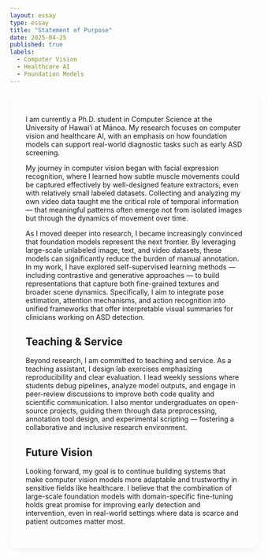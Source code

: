 ```yaml
---
layout: essay
type: essay
title: "Statement of Purpose"
date: 2025-04-25
published: true
labels:
  - Computer Vision
  - Healthcare AI
  - Foundation Models
---
```


<div style="max-width: 900px; margin: auto; padding: 2rem; border-radius: 12px; background-color: var(--tf-card-bg-color); box-shadow: 0 4px 10px rgba(0,0,0,0.05);">

<p class="fs-6">
I am currently a Ph.D. student in Computer Science at the University of Hawai‘i at Mānoa. My research focuses on computer vision and healthcare AI, with an emphasis on how foundation models can support real-world diagnostic tasks such as early ASD screening.
</p>

<p class="fs-6">
My journey in computer vision began with facial expression recognition, where I learned how subtle muscle movements could be captured effectively by well-designed feature extractors, even with relatively small labeled datasets. Collecting and analyzing my own video data taught me the critical role of temporal information — that meaningful patterns often emerge not from isolated images but through the dynamics of movement over time.
</p>

<p class="fs-6">
As I moved deeper into research, I became increasingly convinced that foundation models represent the next frontier. By leveraging large-scale unlabeled image, text, and video datasets, these models can significantly reduce the burden of manual annotation. In my work, I have explored self-supervised learning methods — including contrastive and generative approaches — to build representations that capture both fine-grained textures and broader scene dynamics. Specifically, I aim to integrate pose estimation, attention mechanisms, and action recognition into unified frameworks that offer interpretable visual summaries for clinicians working on ASD detection.
</p>

<h2 class="fw-bold mt-5">Teaching & Service</h2>

<p class="fs-6">
Beyond research, I am committed to teaching and service. As a teaching assistant, I design lab exercises emphasizing reproducibility and clear evaluation. I lead weekly sessions where students debug pipelines, analyze model outputs, and engage in peer-review discussions to improve both code quality and scientific communication. I also mentor undergraduates on open-source projects, guiding them through data preprocessing, annotation tool design, and experimental scripting — fostering a collaborative and inclusive research environment.
</p>

<h2 class="fw-bold mt-5">Future Vision</h2>

<p class="fs-6">
Looking forward, my goal is to continue building systems that make computer vision models more adaptable and trustworthy in sensitive fields like healthcare. I believe that the combination of large-scale foundation models with domain-specific fine-tuning holds great promise for improving early detection and intervention, even in real-world settings where data is scarce and patient outcomes matter most.
</p>

</div>
